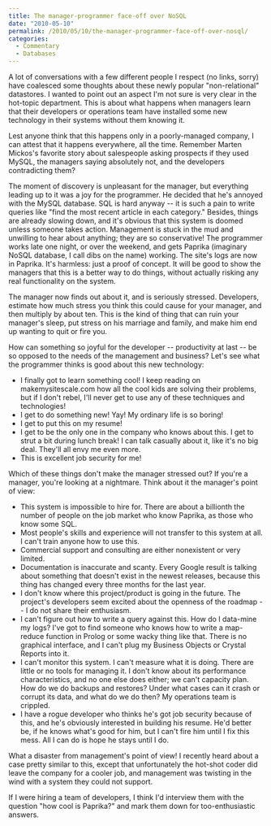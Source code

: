 ```yaml
---
title: The manager-programmer face-off over NoSQL
date: "2010-05-10"
permalink: /2010/05/10/the-manager-programmer-face-off-over-nosql/
categories:
  - Commentary
  - Databases
---
```

A lot of conversations with a few different people I respect (no links, sorry) have coalesced some thoughts about these newly popular "non-relational" datastores. I wanted to point out an aspect I'm not sure is very clear in the hot-topic department. This is about what happens when managers learn that their developers or operations team have installed some new technology in their systems without them knowing it.

Lest anyone think that this happens only in a poorly-managed company, I can attest that it happens everywhere, all the time. Remember Marten Mickos's favorite story about salespeople asking prospects if they used MySQL, the managers saying absolutely not, and the developers contradicting them?

The moment of discovery is unpleasant for the manager, but everything leading up to it was a joy for the programmer. He decided that he's annoyed with the MySQL database. SQL is hard anyway -- it is such a pain to write queries like "find the most recent article in each category." Besides, things are already slowing down, and it's obvious that this system is doomed unless someone takes action. Management is stuck in the mud and unwilling to hear about anything; they are so conservative! The programmer works late one night, or over the weekend, and gets Paprika (imaginary NoSQL database, I call dibs on the name) working. The site's logs are now in Paprika. It's harmless: just a proof of concept. It will be good to show the managers that this is a better way to do things, without actually risking any real functionality on the system.

The manager now finds out about it, and is seriously stressed. Developers, estimate how much stress you think this could cause for your manager, and then multiply by about ten. This is the kind of thing that can ruin your manager's sleep, put stress on his marriage and family, and make him end up wanting to quit or fire you.

How can something so joyful for the developer -- productivity at last -- be so opposed to the needs of the management and business? Let's see what the programmer thinks is good about this new technology:

*   I finally got to learn something cool! I keep reading on makemysitescale.com how all the cool kids are solving their problems, but if I don't rebel, I'll never get to use any of these techniques and technologies!
*   I get to do something new! Yay! My ordinary life is so boring!
*   I get to put this on my resume!
*   I get to be the only one in the company who knows about this. I get to strut a bit during lunch break! I can talk casually about it, like it's no big deal. They'll all envy me even more.
*   This is excellent job security for me!

Which of these things don't make the manager stressed out? If you're a manager, you're looking at a nightmare. Think about it the manager's point of view:

*   This system is impossible to hire for. There are about a billionth the number of people on the job market who know Paprika, as those who know some SQL.
*   Most people's skills and experience will not transfer to this system at all. I can't train anyone how to use this.
*   Commercial support and consulting are either nonexistent or very limited.
*   Documentation is inaccurate and scanty. Every Google result is talking about something that doesn't exist in the newest releases, because this thing has changed every three months for the last year.
*   I don't know where this project/product is going in the future. The project's developers seem excited about the openness of the roadmap -- I do not share their enthusiasm.
*   I can't figure out how to write a query against this. How do I data-mine my logs? I've got to find someone who knows how to write a map-reduce function in Prolog or some wacky thing like that. There is no graphical interface, and I can't plug my Business Objects or Crystal Reports into it.
*   I can't monitor this system. I can't measure what it is doing. There are little or no tools for managing it. I don't know about its performance characteristics, and no one else does either; we can't capacity plan. How do we do backups and restores? Under what cases can it crash or corrupt its data, and what do we do then? My operations team is crippled.
*   I have a rogue developer who thinks he's got job security because of this, and he's obviously interested in building his resume. He'd better be, if he knows what's good for him, but I can't fire him until I fix this mess. All I can do is hope he stays until I do.

What a disaster from management's point of view! I recently heard about a case pretty similar to this, except that unfortunately the hot-shot coder did leave the company for a cooler job, and management was twisting in the wind with a system they could not support.

If I were hiring a team of developers, I think I'd interview them with the question "how cool is Paprika?" and mark them down for too-enthusiastic answers.
